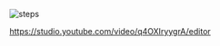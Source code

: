 ![steps](https://github.com/cnon06/react-steps/assets/59291488/8800d0c3-4b5a-4ad5-ae56-966c52af4bf4)

https://studio.youtube.com/video/q4OXIryygrA/editor
